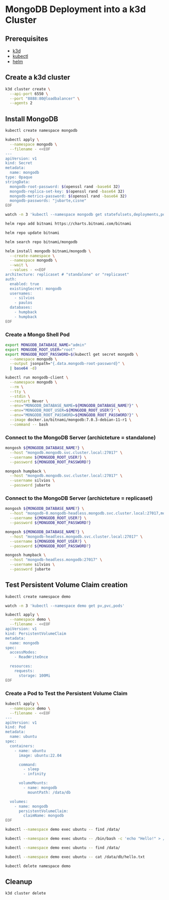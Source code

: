 # MongoDB Deployment into a k3d Cluster

## Prerequisites

- [k3d](https://k3d.io/)
- [kubectl](https://kubernetes.io/docs/tasks/tools/install-kubectl/)
- [helm](https://helm.sh/docs/intro/install/)

## Create a k3d cluster

```bash
k3d cluster create \
  --api-port 6550 \
  --port "8888:80@loadbalancer" \
  --agents 2
```

## Install MongoDB

```bash
kubectl create namespace mongodb
```

```bash
kubectl apply \
  --namespace mongodb \
  --filename - <<EOF
---
apiVersion: v1
kind: Secret
metadata:
  name: mongodb
type: Opaque
stringData:
  mongodb-root-password: $(openssl rand -base64 32)
  mongodb-replica-set-key: $(openssl rand -base64 32)
  mongodb-metrics-password: $(openssl rand -base64 32)
  mongodb-passwords: "jubarte,cisne"
EOF
```

```bash
watch -n 3 'kubectl --namespace mongodb get statefulsets,deployments,pods,services,secrets'
```

```bash
helm repo add bitnami https://charts.bitnami.com/bitnami

helm repo update bitnami

helm search repo bitnami/mongodb

helm install mongodb bitnami/mongodb \
  --create-namespace \
  --namespace mongodb \
  --wait \
  --values - <<EOF
architecture: replicaset # "standalone" or "replicaset"
auth:
  enabled: true
  existingSecret: mongodb
  usernames:
    - silvios
    - paulos
  databases:
    - humpback
    - humpback
EOF
```

### Create a Mongo Shell Pod

```bash
export MONGODB_DATABASE_NAME="admin"
export MONGODB_ROOT_USER="root"
export MONGODB_ROOT_PASSWORD=$(kubectl get secret mongodb \
  --namespace mongodb \
  --output jsonpath="{.data.mongodb-root-password}" \
  | base64 -d)

kubectl run mongodb-client \
  --namespace mongodb \
  --rm \
  --tty \
  --stdin \
  --restart Never \
  --env="MONGODB_DATABASE_NAME=${MONGODB_DATABASE_NAME?}" \
  --env="MONGODB_ROOT_USER=${MONGODB_ROOT_USER?}" \
  --env="MONGODB_ROOT_PASSWORD=${MONGODB_ROOT_PASSWORD?}" \
  --image docker.io/bitnami/mongodb:7.0.3-debian-11-r1 \
  --command -- bash
```

### Connect to the MongoDB Server (archicteture = standalone)

```bash
mongosh ${MONGODB_DATABASE_NAME?} \
  --host "mongodb.mongodb.svc.cluster.local:27017" \
  --username ${MONGODB_ROOT_USER?} \
  --password ${MONGODB_ROOT_PASSWORD?}

mongosh humpback \
  --host "mongodb.mongodb.svc.cluster.local:27017" \
  --username silvios \
  --password jubarte
```

### Connect to the MongoDB Server (archicteture = replicaset)

```bash
mongosh ${MONGODB_DATABASE_NAME?} \
  --host "mongodb-0.mongodb-headless.mongodb.svc.cluster.local:27017,mongodb-1.mongodb-headless.mongodb.svc.cluster.local:27017" \
  --username ${MONGODB_ROOT_USER?} \
  --password ${MONGODB_ROOT_PASSWORD?}

mongosh ${MONGODB_DATABASE_NAME?} \
  --host "mongodb-headless.mongodb.svc.cluster.local:27017" \
  --username ${MONGODB_ROOT_USER?} \
  --password ${MONGODB_ROOT_PASSWORD?}

mongosh humpback \
  --host "mongodb-headless.mongodb:27017" \
  --username silvios \
  --password jubarte
```

## Test Persistent Volume Claim creation

```bash
kubectl create namespace demo
```

```bash
watch -n 3 'kubectl --namespace demo get pv,pvc,pods'
```

```bash
kubectl apply \
  --namespace demo \
  --filename - <<EOF
apiVersion: v1
kind: PersistentVolumeClaim
metadata:
  name: mongodb
spec:
  accessModes:
    - ReadWriteOnce 

  resources:
    requests:
      storage: 100Mi
EOF
```

### Create a Pod to Test the Persistent Volume Claim

```bash
kubectl apply \
  --namespace demo \
  --filename - <<EOF
---
apiVersion: v1
kind: Pod
metadata:
  name: ubuntu
spec:
  containers:
    - name: ubuntu
      image: ubuntu:22.04

      command:
        - sleep
        - infinity

      volumeMounts:
        - name: mongodb
          mountPath: /data/db

  volumes:
    - name: mongodb
      persistentVolumeClaim:
        claimName: mongodb
EOF

kubectl --namespace demo exec ubuntu -- find /data/

kubectl --namespace demo exec ubuntu -- /bin/bash -c 'echo "Hello!" > /data/db/hello.txt'

kubectl --namespace demo exec ubuntu -- find /data/

kubectl --namespace demo exec ubuntu -- cat /data/db/hello.txt

kubectl delete namespace demo
```

## Cleanup

```bash
k3d cluster delete
```
